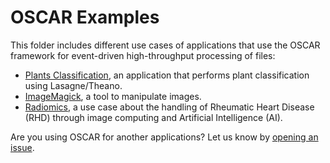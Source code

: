 # OSCAR Examples

This folder includes different use cases of applications that use the OSCAR framework for event-driven high-throughput processing of files:

* [Plants Classification](https://github.com/indigo-dc/plant-classification-theano), an application that performs plant classification using Lasagne/Theano.  
* [ImageMagick](https://www.imagemagick.org), a tool to manipulate images.
* [Radiomics](https://github.com/eubr-atmosphere/radiomics), a use case about the handling of Rheumatic Heart Disease (RHD) through image computing and Artificial Intelligence (AI).

Are you using OSCAR for another applications? Let us know by [opening an issue](https://github.com/grycap/oscar/issues). 
